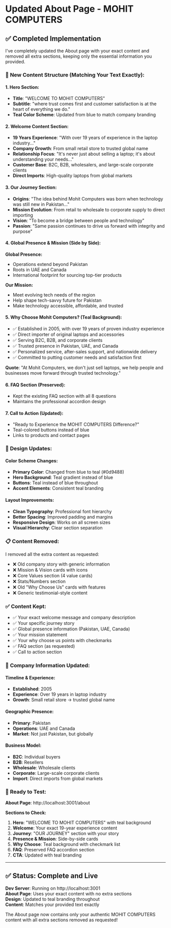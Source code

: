 # Updated About Page - MOHIT COMPUTERS

## ✅ Completed Implementation

I've completely updated the About page with your exact content and removed all extra sections, keeping only the essential information you provided.

### 🎯 **New Content Structure (Matching Your Text Exactly):**

#### **1. Hero Section:**
- **Title**: "WELCOME TO MOHIT COMPUTERS"
- **Subtitle**: "where trust comes first and customer satisfaction is at the heart of everything we do."
- **Teal Color Scheme**: Updated from blue to match company branding

#### **2. Welcome Content Section:**
- **19 Years Experience**: "With over 19 years of experience in the laptop industry..."
- **Company Growth**: From small retail store to trusted global name
- **Relationship Focus**: "It's never just about selling a laptop; it's about understanding your needs..."
- **Customer Base**: B2C, B2B, wholesalers, and large-scale corporate clients
- **Direct Imports**: High-quality laptops from global markets

#### **3. Our Journey Section:**
- **Origins**: "The idea behind Mohit Computers was born when technology was still new in Pakistan..."
- **Mission Evolution**: From retail to wholesale to corporate supply to direct importing
- **Vision**: "To become a bridge between people and technology"
- **Passion**: "Same passion continues to drive us forward with integrity and purpose"

#### **4. Global Presence & Mission (Side by Side):**

**Global Presence:**
- Operations extend beyond Pakistan
- Roots in UAE and Canada
- International footprint for sourcing top-tier products

**Our Mission:**
- Meet evolving tech needs of the region
- Help shape tech-savvy future for Pakistan
- Make technology accessible, affordable, and trusted

#### **5. Why Choose Mohit Computers? (Teal Background):**
- ✅ Established in 2005, with over 19 years of proven industry experience
- ✅ Direct importer of original laptops and accessories
- ✅ Serving B2C, B2B, and corporate clients
- ✅ Trusted presence in Pakistan, UAE, and Canada
- ✅ Personalized service, after-sales support, and nationwide delivery
- ✅ Committed to putting customer needs and satisfaction first

**Quote**: "At Mohit Computers, we don't just sell laptops, we help people and businesses move forward through trusted technology."

#### **6. FAQ Section (Preserved):**
- Kept the existing FAQ section with all 8 questions
- Maintains the professional accordion design

#### **7. Call to Action (Updated):**
- "Ready to Experience the MOHIT COMPUTERS Difference?"
- Teal-colored buttons instead of blue
- Links to products and contact pages

### 🎨 **Design Updates:**

#### **Color Scheme Changes:**
- **Primary Color**: Changed from blue to teal (#0d9488)
- **Hero Background**: Teal gradient instead of blue
- **Buttons**: Teal instead of blue throughout
- **Accent Elements**: Consistent teal branding

#### **Layout Improvements:**
- **Clean Typography**: Professional font hierarchy
- **Better Spacing**: Improved padding and margins
- **Responsive Design**: Works on all screen sizes
- **Visual Hierarchy**: Clear section separation

### 📋 **Content Removed:**

I removed all the extra content as requested:
- ❌ Old company story with generic information
- ❌ Mission & Vision cards with icons
- ❌ Core Values section (4 value cards)
- ❌ Stats/Numbers section
- ❌ Old "Why Choose Us" cards with features
- ❌ Generic testimonial-style content

### ✅ **Content Kept:**

- ✅ Your exact welcome message and company description
- ✅ Your specific journey story
- ✅ Global presence information (Pakistan, UAE, Canada)
- ✅ Your mission statement
- ✅ Your why choose us points with checkmarks
- ✅ FAQ section (as requested)
- ✅ Call to action section

### 🏢 **Company Information Updated:**

#### **Timeline & Experience:**
- **Established**: 2005
- **Experience**: Over 19 years in laptop industry
- **Growth**: Small retail store → trusted global name

#### **Geographic Presence:**
- **Primary**: Pakistan
- **Operations**: UAE and Canada
- **Market**: Not just Pakistan, but globally

#### **Business Model:**
- **B2C**: Individual buyers
- **B2B**: Resellers
- **Wholesale**: Wholesale clients
- **Corporate**: Large-scale corporate clients
- **Import**: Direct imports from global markets

### 🚀 **Ready to Test:**

**About Page**: http://localhost:3001/about

**Sections to Check:**
1. **Hero**: "WELCOME TO MOHIT COMPUTERS" with teal background
2. **Welcome**: Your exact 19-year experience content
3. **Journey**: "OUR JOURNEY" section with your story
4. **Presence & Mission**: Side-by-side cards
5. **Why Choose**: Teal background with checkmark list
6. **FAQ**: Preserved FAQ accordion section
7. **CTA**: Updated with teal branding

---

## ✅ **Status**: Complete and Live

**Dev Server**: Running on http://localhost:3001  
**About Page**: Uses your exact content with no extra sections  
**Design**: Updated to teal branding throughout  
**Content**: Matches your provided text exactly  

The About page now contains only your authentic MOHIT COMPUTERS content with all extra sections removed as requested!